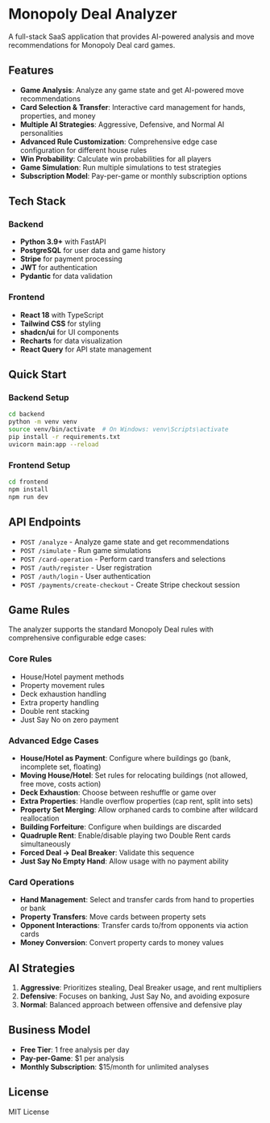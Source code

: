 # Monopoly Deal Analyzer

A full-stack SaaS application that provides AI-powered analysis and move recommendations for Monopoly Deal card games.

## Features

- **Game Analysis**: Analyze any game state and get AI-powered move recommendations
- **Card Selection & Transfer**: Interactive card management for hands, properties, and money
- **Multiple AI Strategies**: Aggressive, Defensive, and Normal AI personalities
- **Advanced Rule Customization**: Comprehensive edge case configuration for different house rules
- **Win Probability**: Calculate win probabilities for all players
- **Game Simulation**: Run multiple simulations to test strategies
- **Subscription Model**: Pay-per-game or monthly subscription options

## Tech Stack

### Backend
- **Python 3.9+** with FastAPI
- **PostgreSQL** for user data and game history
- **Stripe** for payment processing
- **JWT** for authentication
- **Pydantic** for data validation

### Frontend
- **React 18** with TypeScript
- **Tailwind CSS** for styling
- **shadcn/ui** for UI components
- **Recharts** for data visualization
- **React Query** for API state management

## Quick Start

### Backend Setup
```bash
cd backend
python -m venv venv
source venv/bin/activate  # On Windows: venv\Scripts\activate
pip install -r requirements.txt
uvicorn main:app --reload
```

### Frontend Setup
```bash
cd frontend
npm install
npm run dev
```

## API Endpoints

- `POST /analyze` - Analyze game state and get recommendations
- `POST /simulate` - Run game simulations
- `POST /card-operation` - Perform card transfers and selections
- `POST /auth/register` - User registration
- `POST /auth/login` - User authentication
- `POST /payments/create-checkout` - Create Stripe checkout session

## Game Rules

The analyzer supports the standard Monopoly Deal rules with comprehensive configurable edge cases:

### Core Rules
- House/Hotel payment methods
- Property movement rules
- Deck exhaustion handling
- Extra property handling
- Double rent stacking
- Just Say No on zero payment

### Advanced Edge Cases
- **House/Hotel as Payment**: Configure where buildings go (bank, incomplete set, floating)
- **Moving House/Hotel**: Set rules for relocating buildings (not allowed, free move, costs action)
- **Deck Exhaustion**: Choose between reshuffle or game over
- **Extra Properties**: Handle overflow properties (cap rent, split into sets)
- **Property Set Merging**: Allow orphaned cards to combine after wildcard reallocation
- **Building Forfeiture**: Configure when buildings are discarded
- **Quadruple Rent**: Enable/disable playing two Double Rent cards simultaneously
- **Forced Deal → Deal Breaker**: Validate this sequence
- **Just Say No Empty Hand**: Allow usage with no payment ability

### Card Operations
- **Hand Management**: Select and transfer cards from hand to properties or bank
- **Property Transfers**: Move cards between property sets
- **Opponent Interactions**: Transfer cards to/from opponents via action cards
- **Money Conversion**: Convert property cards to money values

## AI Strategies

1. **Aggressive**: Prioritizes stealing, Deal Breaker usage, and rent multipliers
2. **Defensive**: Focuses on banking, Just Say No, and avoiding exposure
3. **Normal**: Balanced approach between offensive and defensive play

## Business Model

- **Free Tier**: 1 free analysis per day
- **Pay-per-Game**: $1 per analysis
- **Monthly Subscription**: $15/month for unlimited analyses

## License

MIT License
